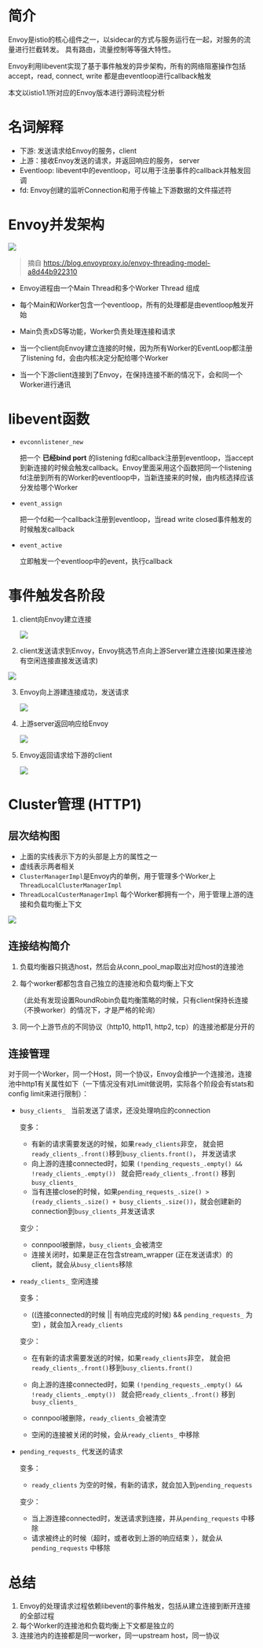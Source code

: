 #  简介 

Envoy是istio的核心组件之一，以sidecar的方式与服务运行在一起，对服务的流量进行拦截转发。 具有路由，流量控制等等强大特性。

Envoy利用libevent实现了基于事件触发的异步架构，所有的网络阻塞操作包括 accept，read, connect, write 都是由eventloop进行callback触发

本文以istio1.1所对应的Envoy版本进行源码流程分析

# 名词解释

- 下游: 发送请求给Envoy的服务，client
- 上游：接收Envoy发送的请求，并返回响应的服务， server
- Eventloop: libevent中的eventloop，可以用于注册事件的callback并触发回调
- fd: Envoy创建的监听Connection和用于传输上下游数据的文件描述符

# Envoy并发架构

![](https://picgo-1259280442.cos.ap-shanghai.myqcloud.com/20190604135318.png)

> 摘自 <https://blog.envoyproxy.io/envoy-threading-model-a8d44b922310>

- Envoy进程由一个Main Thread和多个Worker Thread 组成

- 每个Main和Worker包含一个eventloop，所有的处理都是由eventloop触发开始

- Main负责xDS等功能，Worker负责处理连接和请求

- 当一个client向Envoy建立连接的时候，因为所有Worker的EventLoop都注册了listening fd，会由内核决定分配给哪个Worker

- 当一个下游client连接到了Envoy，在保持连接不断的情况下，会和同一个Worker进行通讯

  

# libevent函数

- `evconnlistener_new`

  把一个 **已经bind port** 的listening fd和callback注册到eventloop，当accept到新连接的时候会触发callback。Envoy里面采用这个函数把同一个listening fd注册到所有的Worker的eventloop中，当新连接来的时候，由内核选择应该分发给哪个Worker

- `event_assign`

  把一个fd和一个callback注册到eventloop，当read write closed事件触发的时候触发callback

- `event_active`

  立即触发一个eventloop中的event，执行callback

# 事件触发各阶段

1. client向Envoy建立连接

   ![](https://picgo-1259280442.cos.ap-shanghai.myqcloud.com/20190603220321.png)

2. client发送请求到Envoy，Envoy挑选节点向上游Server建立连接(如果连接池有空闲连接直接发送请求)

![](https://picgo-1259280442.cos.ap-shanghai.myqcloud.com/20190603233221.png)

3. Envoy向上游建连接成功，发送请求

    

   ![](https://picgo-1259280442.cos.ap-shanghai.myqcloud.com/20190603220357.png)

   

4. 上游server返回响应给Envoy

   ![](https://picgo-1259280442.cos.ap-shanghai.myqcloud.com/20190603220430.png)

5. Envoy返回请求给下游的client

   ![](https://picgo-1259280442.cos.ap-shanghai.myqcloud.com/20190603220452.png)





# Cluster管理 (HTTP1)

## 层次结构图

- 上面的实线表示下方的头部是上方的属性之一
- 虚线表示两者相关
- `ClusterManagerImpl`是Envoy内的单例，用于管理多个Worker上`ThreadLocalClusterManagerImpl`
- `ThreadLocalCusterManagerImpl` 每个Worker都拥有一个，用于管理上游的连接和负载均衡上下文

![](https://picgo-1259280442.cos.ap-shanghai.myqcloud.com/20190531180804.png)

## 连接结构简介

1. 负载均衡器只挑选host，然后会从conn_pool_map取出对应host的连接池

2. 每个worker都都包含自己独立的连接池和负载均衡上下文

   （此处有发现设置RoundRobin负载均衡策略的时候，只有client保持长连接（不换worker）的情况下，才是严格的轮询）

3. 同一个上游节点的不同协议（http10, http11, http2, tcp）的连接池都是分开的



## 连接管理

对于同一个Worker，同一个Host，同一个协议，Envoy会维护一个连接池，连接池中http1有关属性如下（一下情况没有对Limit做说明，实际各个阶段会有stats和config limit来进行限制）：

- `busy_clients_ ` 当前发送了请求，还没处理响应的connection

  变多：

  - 有新的请求需要发送的时候，如果`ready_clients`非空， 就会把`ready_clients_.front()`移到`busy_clients.front()`， 并发送请求
  - 向上游的连接connected时，如果 `(!pending_requests_.empty() && !ready_clients_.empty()) ` 就会把`ready_clients_.front()` 移到`busy_clients_`
  - 当有连接close的时候，如果`pending_requests_.size() > (ready_clients_.size() + busy_clients_.size())`，就会创建新的connection到`busy_clients_`并发送请求

  变少：

  - connpool被删除，`busy_clients_`会被清空
  - 连接关闭时，如果是正在包含stream_wrapper (正在发送请求）的client，就会从`busy_clients`移除

- `ready_clients_`  空闲连接

  变多：

  - ((连接connected的时候 || 有响应完成的时候) &&  `pending_requests_` 为空) ，就会加入`ready_clients`

  变少：

  - 在有新的请求需要发送的时候，如果`ready_clients`非空， 就会把`ready_clients_.front()`移到`busy_clients.front()`

  - 向上游的连接connected时，如果 `(!pending_requests_.empty() && !ready_clients_.empty()) ` 就会把`ready_clients_.front()` 移到`busy_clients_`

  - connpool被删除，`ready_clients_`会被清空

  - 空闲的连接被关闭的时候，会从`ready_clients_` 中移除

    

- `pending_requests_` 代发送的请求

  变多：

  - `ready_clients` 为空的时候，有新的请求，就会加入到`pending_requests`

  变少：

  - 当上游连接connected时，发送请求到连接，并从`pending_requests` 中移除
  - 请求被终止的时候（超时，或者收到上游的响应结束 ），就会从`pending_requests` 中移除



# 总结

1. Envoy的处理请求过程依赖libevent的事件触发，包括从建立连接到断开连接的全部过程
2. 每个Worker的连接池和负载均衡上下文都是独立的
3. 连接池内的连接都是同一worker，同一upstream host，同一协议